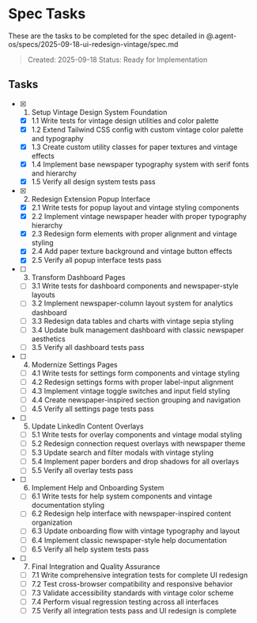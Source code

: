 # Spec Tasks

These are the tasks to be completed for the spec detailed in @.agent-os/specs/2025-09-18-ui-redesign-vintage/spec.md

> Created: 2025-09-18
> Status: Ready for Implementation

## Tasks

- [x] 1. Setup Vintage Design System Foundation
  - [x] 1.1 Write tests for vintage design utilities and color palette
  - [x] 1.2 Extend Tailwind CSS config with custom vintage color palette and typography
  - [x] 1.3 Create custom utility classes for paper textures and vintage effects
  - [x] 1.4 Implement base newspaper typography system with serif fonts and hierarchy
  - [x] 1.5 Verify all design system tests pass

- [x] 2. Redesign Extension Popup Interface
  - [x] 2.1 Write tests for popup layout and vintage styling components
  - [x] 2.2 Implement vintage newspaper header with proper typography hierarchy
  - [x] 2.3 Redesign form elements with proper alignment and vintage styling
  - [x] 2.4 Add paper texture background and vintage button effects
  - [x] 2.5 Verify all popup interface tests pass

- [ ] 3. Transform Dashboard Pages
  - [ ] 3.1 Write tests for dashboard components and newspaper-style layouts
  - [ ] 3.2 Implement newspaper-column layout system for analytics dashboard
  - [ ] 3.3 Redesign data tables and charts with vintage sepia styling
  - [ ] 3.4 Update bulk management dashboard with classic newspaper aesthetics
  - [ ] 3.5 Verify all dashboard tests pass

- [ ] 4. Modernize Settings Pages
  - [ ] 4.1 Write tests for settings form components and vintage styling
  - [ ] 4.2 Redesign settings forms with proper label-input alignment
  - [ ] 4.3 Implement vintage toggle switches and input field styling
  - [ ] 4.4 Create newspaper-inspired section grouping and navigation
  - [ ] 4.5 Verify all settings page tests pass

- [ ] 5. Update LinkedIn Content Overlays
  - [ ] 5.1 Write tests for overlay components and vintage modal styling
  - [ ] 5.2 Redesign connection request overlays with newspaper theme
  - [ ] 5.3 Update search and filter modals with vintage styling
  - [ ] 5.4 Implement paper borders and drop shadows for all overlays
  - [ ] 5.5 Verify all overlay tests pass

- [ ] 6. Implement Help and Onboarding System
  - [ ] 6.1 Write tests for help system components and vintage documentation styling
  - [ ] 6.2 Redesign help interface with newspaper-inspired content organization
  - [ ] 6.3 Update onboarding flow with vintage typography and layout
  - [ ] 6.4 Implement classic newspaper-style help documentation
  - [ ] 6.5 Verify all help system tests pass

- [ ] 7. Final Integration and Quality Assurance
  - [ ] 7.1 Write comprehensive integration tests for complete UI redesign
  - [ ] 7.2 Test cross-browser compatibility and responsive behavior
  - [ ] 7.3 Validate accessibility standards with vintage color scheme
  - [ ] 7.4 Perform visual regression testing across all interfaces
  - [ ] 7.5 Verify all integration tests pass and UI redesign is complete